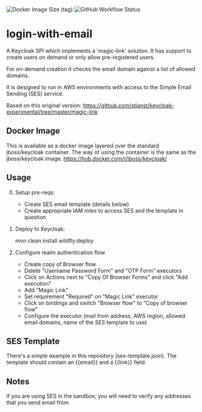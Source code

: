 ![Docker Image Size (tag)](https://img.shields.io/docker/image-size/richardjkendall/keycloak-magic/latest)
![GitHub Workflow Status](https://img.shields.io/github/workflow/status/richardjkendall/login-with-email/Build%20war%20and%20package%20with%20keycloak%20in%20docker%20image)

# login-with-email

A Keycloak SPI which implements a 'magic-link' solution.  It has support to create users on demand or only allow pre-registered users.

For on-demand creation it checks the email domain against a list of allowed domains.

It is designed to run in AWS environments with access to the Simple Email Sending (SES) service.

Based on this original version: https://github.com/stianst/keycloak-experimental/tree/master/magic-link

## Docker Image

This is available as a docker image layered over the standard jboss/keycloak container.  The way of using the container is the same as the jboss/keycloak image.  https://hub.docker.com/r/jboss/keycloak/

## Usage

0. Setup pre-reqs:

    * Create SES email template (details below)
    * Create appropriate IAM roles to access SES and the template in question

1. Deploy to Keycloak:

    mvn clean install wildfly:deploy

2. Configure realm authentication flow

   * Create copy of Browser flow
   * Delete "Username Password Form" and "OTP Form" executors
   * Click on Actions next to "Copy Of Browser Forms" and click "Add execution"
   * Add "Magic Link"
   * Set requirement "Required" on "Magic Link" executor
   * Click on bindings and switch "Browser flow" to "Copy of browser flow"
   * Configure the executor (mail from address, AWS region, allowed email domains, name of the SES template to use)
   
## SES Template

There's a simple example in this repository (ses-template.json).  The template should contain an {{email}} and a {{link}} field.

## Notes

If you are using SES in the sandbox, you will need to verify any addresses that you send email from.
